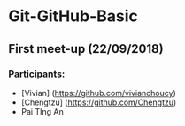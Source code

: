 # Git-GitHub-Basic

## First meet-up (22/09/2018)
### Participants:
- [Vivian] (https://github.com/vivianchoucy)
- [Chengtzu] (https://github.com/Chengtzu)
- Pai TIng An

